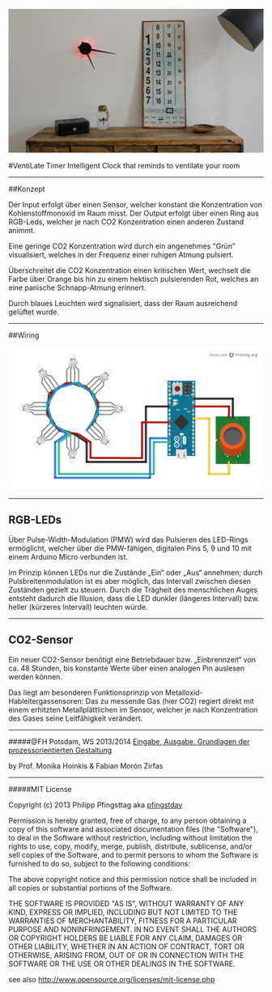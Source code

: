 ![image](screenshot.jpg)

#VentiLate Timer
Intelligent Clock that reminds to ventilate your room

---

##Konzept

Der Input erfolgt über einen Sensor, welcher konstant die Konzentration von Kohlenstoffmonoxid im Raum misst. Der Output erfolgt über einen Ring aus RGB-Leds, welcher je nach CO2 Konzentration einen anderen Zustand animmt.

Eine geringe CO2 Konzentration wird durch ein angenehmes "Grün" visualisiert, welches in der Frequenz einer ruhigen Atmung pulsiert. 

Überschreitet die CO2 Konzentration einen kritischen Wert, wechselt die Farbe über Orange bis hin zu einem hektisch pulsierenden Rot, welches an eine panische Schnapp-Atmung erinnert. 

Durch blaues Leuchten wird signalisiert, dass der Raum ausreichend gelüftet wurde. 
    

---

##Wiring

![image](fritzing-layout.png)


---

## RGB-LEDs

Über Pulse-Width-Modulation (PMW) wird das Pulsieren des LED-Rings ermöglicht, welcher über die PMW-fähigen, digitalen Pins 5, 9 und 10 mit einem Arduino Micro verbunden ist.

Im Prinzip können LEDs nur die Zustände „Ein“ oder „Aus“ annehmen; durch Pulsbreitenmodulation ist es aber möglich, das Intervall zwischen diesen Zuständen gezielt zu steuern. Durch die Trägheit des menschlichen Auges entsteht dadurch die Illusion, dass die LED dunkler (längeres Intervall) bzw. heller (kürzeres Intervall) leuchten würde.


---

## CO2-Sensor
Ein neuer CO2-Sensor benötigt eine Betriebdauer bzw. „Einbrennzeit“ von ca. 48 Stunden, bis konstante Werte über einen analogen Pin auslesen werden können. 

Das liegt am besonderen Funktionsprinzip von Metalloxid-Hableitergassensoren: 
Das zu messende Gas (hier CO2) regiert direkt mit einem erhitzten Metallplättlichen im Sensor, welcher je nach Konzentration des Gases seine Leitfähigkeit verändert. 


---

#####@FH Potsdam, WS 2013/2014 
[Eingabe, Ausgabe. Grundlagen der prozessorientierten Gestaltung](https://incom.org/workspace/4693)

by Prof. Monika Hoinkis & Fabian Morón Zirfas

---


#####MIT License

Copyright (c) 2013 Philipp Pfingsttag aka [pfingstday](https://github.com/pfingstday)

Permission is hereby granted, free of charge, to any person obtaining a copy of
this software and associated documentation files (the "Software"), to deal in
the Software without restriction, including without limitation the rights to
use, copy, modify, merge, publish, distribute, sublicense, and/or sell copies of
the Software, and to permit persons to whom the Software is furnished to do so,
subject to the following conditions:

The above copyright notice and this permission notice shall be included in all
copies or substantial portions of the Software.

THE SOFTWARE IS PROVIDED "AS IS", WITHOUT WARRANTY OF ANY KIND, EXPRESS OR
IMPLIED, INCLUDING BUT NOT LIMITED TO THE WARRANTIES OF MERCHANTABILITY, FITNESS
FOR A PARTICULAR PURPOSE AND NONINFRINGEMENT. IN NO EVENT SHALL THE AUTHORS OR
COPYRIGHT HOLDERS BE LIABLE FOR ANY CLAIM, DAMAGES OR OTHER LIABILITY, WHETHER
IN AN ACTION OF CONTRACT, TORT OR OTHERWISE, ARISING FROM, OUT OF OR IN
CONNECTION WITH THE SOFTWARE OR THE USE OR OTHER DEALINGS IN THE SOFTWARE.

see also <http://www.opensource.org/licenses/mit-license.php>